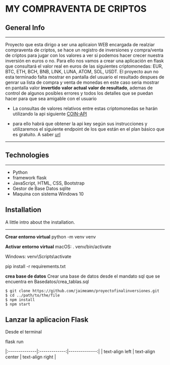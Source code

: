# MY COMPRAVENTA DE CRIPTOS

## General Info
***
Proyecto que esta dirigo a ser una aplicaion WEB encargada de realziar compraventa de criptos, se hace  un registro de inversiones y compra/venta de criptos para jugar con los valores a ver si podemos hacer crecer nuestra inversión en euros o no. Para ello nos vamos a crear una aplicación en flask que consultará el valor real en euros de las siguientes criptomonedas: EUR, BTC, ETH, BCH, BNB, LINK, LUNA, ATOM, SOL, USDT.
El proyecto aun no esta terminado falta mostrar en pantalla del usuario el resultado despues de genrar ua lista de compra y venta de monedas en este caso seria mostrar en pantalla valor **invertido**  **valor actual** **valor de resultado**, ademas de control de algunos  posibles errores y todos los detalles que se puedan hacer para que sea amigable con el usuario
* La consultas de valores relativos entre estas criptomonedas se harán utilizando la api siguiente [COIN-API](https://www.coinapi.io/)

* para ello habrá que obtener la api key según sus instrucciones y utilizaremos el siguiente
endpoint de los que están en el plan básico que es gratuito. A saber [url](https://rest.coinapi.io/v1/exchangerate/{base}/{quota}?time={time}&apikey={apikey})
***
## Technologies
***
* Python 
* framework flask
* JavaScript, HTML, CSS, Bootstrap
* Gestor de Base Datos sqlite
* Maquina con sistema Windows 10

## Installation
A little intro about the installation. 
***
**Crear entorno virtual**
 python -m venv venv

**Activar entorno virtual**
macOS: . venv/bin/activate

Windows: venv\Scripts\activate

pip install -r requirements.txt

**crea base de datos**
Crear una base de datos desde el mandato sql que se encuentra en Basedatos/crea_tablas.sql


```
$ git clone https://github.com/jaimeamn/proyectofinalinversiones.git
$ cd ../path/to/the/file
$ npm install
$ npm start
```
## Lanzar la aplicacion Flask
Desde el terminal

flask run

|:--------------|:-------------:|--------------:|
| text-align left | text-align center | text-align right |